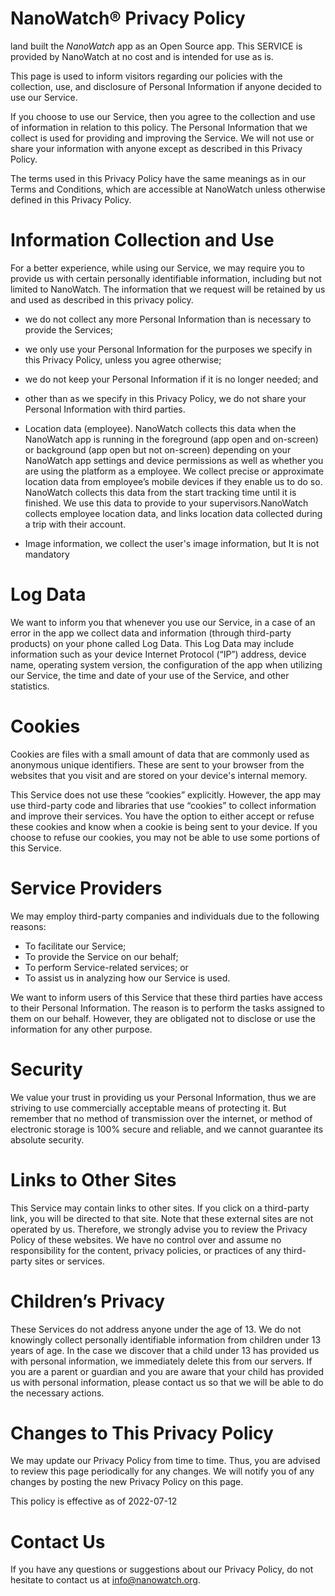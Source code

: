 
# NanoWatch® Privacy Policy



land built the *NanoWatch* app as an Open Source app. This SERVICE is provided by NanoWatch at no cost and is intended for use as is.

This page is used to inform visitors regarding our policies with the collection, use, and disclosure of Personal Information if anyone decided to use our Service.

If you choose to use our Service, then you agree to the collection and use of information in relation to this policy. The Personal Information that we collect is used for providing and improving the Service. We will not use or share your information with anyone except as described in this Privacy Policy.

The terms used in this Privacy Policy have the same meanings as in our Terms and Conditions, which are accessible at NanoWatch unless otherwise defined in this Privacy Policy.

# Information Collection and Use

For a better experience, while using our Service, we may require you to provide us with certain personally identifiable information, including but not limited to NanoWatch. The information that we request will be retained by us and used as described in this privacy policy.

- we do not collect any more Personal Information than is necessary to provide the Services;

- we only use your Personal Information for the purposes we specify in this Privacy Policy, unless you agree otherwise;

- we do not keep your Personal Information if it is no longer needed; and

- other than as we specify in this Privacy Policy, we do not share your Personal Information with third parties.

- Location data (employee). NanoWatch collects this data when the NanoWatch app is running in the foreground (app open and on-screen) or background (app open but not on-screen) depending on your NanoWatch app settings and device permissions as well as whether you are using the platform as a employee. We collect precise or approximate location data from employee’s mobile devices if they enable us to do so. NanoWatch collects this data from the start tracking time until it is finished. We use this data to provide to your supervisors.NanoWatch collects employee location data, and links location data collected during a trip with their account.

- Image information, we collect the user's image information, but It is not mandatory

# Log Data

We want to inform you that whenever you use our Service, in a case of an error in the app we collect data and information (through third-party products) on your phone called Log Data. This Log Data may include information such as your device Internet Protocol (“IP”) address, device name, operating system version, the configuration of the app when utilizing our Service, the time and date of your use of the Service, and other statistics.

# Cookies

Cookies are files with a small amount of data that are commonly used as anonymous unique identifiers. These are sent to your browser from the websites that you visit and are stored on your device's internal memory.

This Service does not use these “cookies” explicitly. However, the app may use third-party code and libraries that use “cookies” to collect information and improve their services. You have the option to either accept or refuse these cookies and know when a cookie is being sent to your device. If you choose to refuse our cookies, you may not be able to use some portions of this Service.

# Service Providers

We may employ third-party companies and individuals due to the following reasons:
 - To facilitate our Service;
 - To provide the Service on our behalf;
 - To perform Service-related services; or
 - To assist us in analyzing how our Service is used.

We want to inform users of this Service that these third parties have access to their Personal Information. The reason is to perform the tasks assigned to them on our behalf. However, they are obligated not to disclose or use the information for any other purpose.

# Security

We value your trust in providing us your Personal Information, thus we are striving to use commercially acceptable means of protecting it. But remember that no method of transmission over the internet, or method of electronic storage is 100% secure and reliable, and we cannot guarantee its absolute security.

# Links to Other Sites

This Service may contain links to other sites. If you click on a third-party link, you will be directed to that site. Note that these external sites are not operated by us. Therefore, we strongly advise you to review the Privacy Policy of these websites. We have no control over and assume no responsibility for the content, privacy policies, or practices of any third-party sites or services.

# Children’s Privacy

These Services do not address anyone under the age of 13. We do not knowingly collect personally identifiable information from children under 13 years of age. In the case we discover that a child under 13 has provided us with personal information, we immediately delete this from our servers. If you are a parent or guardian and you are aware that your child has provided us with personal information, please contact us so that we will be able to do the necessary actions.

# Changes to This Privacy Policy

We may update our Privacy Policy from time to time. Thus, you are advised to review this page periodically for any changes. We will notify you of any changes by posting the new Privacy Policy on this page.

This policy is effective as of 2022-07-12

# Contact Us

If you have any questions or suggestions about our Privacy Policy, do not hesitate to contact us at info@nanowatch.org.
